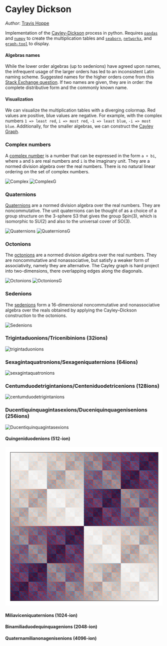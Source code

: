 # Cayley Dickson
*Author*: [Travis Hoppe](http://thoppe.github.io/)

Implementation of the [Cayley-Dickson](http://en.wikipedia.org/wiki/Cayley%E2%80%93Dickson_construction) process in python. 
Requires [`pandas`](http://pandas.pydata.org/) and [`numpy`](http://www.numpy.org/) to create the multiplication tables and [`seaborn`](http://stanford.edu/~mwaskom/software/seaborn/), [`networkx`](https://networkx.github.io/), and [`graph-tool`](https://graph-tool.skewed.de/) to display.


#### Algebras names

While the lower order algebras (up to sedenions) have agreed upon names, the infrequent usage of the larger orders has led to an inconsistent Latin naming scheme. 
Suggested names for the higher orders come from this [Stack Exchange question](http://english.stackexchange.com/q/234607/17096). 
If two names are given, they are in order: the complete distributive form and the commonly known name.


#### Visualization

We can visualize the multiplication tables with a diverging colormap. 
Red values are positive, blue values are negative. 
For example, with the complex numbers `1 => least red`, `i => most red`, `-1 => least blue`, `-i => most blue`.
Additionally, for the smaller algebras, we can construct the [Cayley Graph](http://en.wikipedia.org/wiki/Cayley_graph).


### Complex numbers

A [complex number](http://en.wikipedia.org/wiki/Complex_number) is a number that can be expressed in the form `a + bi`, where `a` and `b` are real numbers and `i` is the imaginary unit. They are a normed division algebra over the real numbers. There is no natural linear ordering on the set of complex numbers.

![Complex](figures/K1.png)
![ComplexG](figures/g1.png)

### Quaternions
[Quaternions](http://en.wikipedia.org/wiki/Quaternion) are a normed division algebra over the real numbers. They are noncommutative. The unit quaternions can be thought of as a choice of a group structure on the 3-sphere S3 that gives the group Spin(3), which is isomorphic to SU(2) and also to the universal cover of SO(3).

![Quaternions](figures/K2.png)
![QuaternionsG](figures/g2.png)


### Octonions

The [octonions](http://en.wikipedia.org/wiki/Octonion) are a normed division algebra over the real numbers. They are noncommutative and nonassociative, but satisfy a weaker form of associativity, namely they are alternative. The Cayley graph is hard project into two-dimensions, there overlapping edges along the diagonals.

![Octonions](figures/K3.png)
![OctonionsG](figures/g3.png)


### Sedenions

The [sedenions](http://en.wikipedia.org/wiki/Sedenion) form a 16-dimensional noncommutative and nonassociative algebra over the reals obtained by applying the Cayley–Dickson construction to the octonions.

![Sedenions](figures/K4.png)


### Trigintaduonions/Tricenibinions (32ions)

![trigintaduonions](figures/K5.png)


### Sexagintaquatronions/Sexageniquaternions (64ions)

![sexagintaquatronions](figures/K6.png)


### Centumduodetrigintanions/Centeniduodetricenions (128ions)

![centumduodetrigintanions](figures/K7.png)


### Ducentiquinquagintasexions/Duceniquinquagenisenions (256ions)

![Ducentiquinquagintasexions](figures/K8.png)


#### Quingeniduodenions (512-ion)

![Ducentiquinquagintasexions](figures/K9.png)


#### Miliaviceniquaternions (1024-ion)


#### Binamiliaduodequinquagenions (2048-ion)


#### Quaternamilianonagenisenions (4096-ion)

